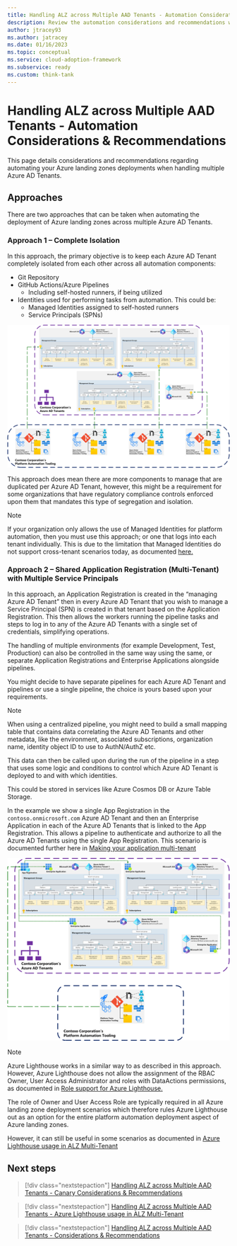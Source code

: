 ```yaml
---
title: Handling ALZ across Multiple AAD Tenants - Automation Considerations & Recommendations
description: Review the automation considerations and recommendations when handling multiple Azure AD Tenants alongside Azure Landing Zones
author: jtracey93
ms.author: jatracey
ms.date: 01/16/2023
ms.topic: conceptual
ms.service: cloud-adoption-framework
ms.subservice: ready
ms.custom: think-tank
---
```


# Handling ALZ across Multiple AAD Tenants - Automation Considerations & Recommendations

This page details considerations and recommendations regarding automating your Azure landing zones deployments when handling multiple Azure AD Tenants.

## Approaches

There are two approaches that can be taken when automating the deployment of Azure landing zones across multiple Azure AD Tenants.

### Approach 1 – Complete Isolation

In this approach, the primary objective is to keep each Azure AD Tenant completely isolated from each other across all automation components:

- Git Repository
- GitHub Actions/Azure Pipelines
  - Including self-hosted runners, if being utilized
- Identities used for performing tasks from automation. This could be:
  - Managed Identities assigned to self-hosted runners
  - Service Principals (SPNs)

[![Diagram of multiple Azure AD Tenants with Azure Landing Zones deployed using the complete isolation automation approach](media/alz-multi-tenant-3.png)](media/alz-multi-tenant-3.png#lightbox)

This approach does mean there are more components to manage that are duplicated per Azure AD Tenant, however, this might be a requirement for some organizations that have regulatory compliance controls enforced upon them that mandates this type of segregation and isolation.

>[!NOTE]
> If your organization only allows the use of Managed Identities for platform automation, then you must use this approach; or one that logs into each tenant individually. This is due to the limitation that Managed Identities do not support cross-tenant scenarios today, as documented [here.](/azure/active-directory/managed-identities-azure-resources/managed-identities-faq#can-i-use-a-managed-identity-to-access-a-resource-in-a-different-directorytenant)

### Approach 2 – Shared Application Registration (Multi-Tenant) with Multiple Service Principals

In this approach, an Application Registration is created in the “managing Azure AD Tenant” then in every Azure AD Tenant that you wish to manage a Service Principal (SPN) is created in that tenant based on the Application Registration. This then allows the workers running the pipeline tasks and steps to log in to any of the Azure AD Tenants with a single set of credentials, simplifying operations.

The handling of multiple environments (for example Development, Test, Production) can also be controlled in the same way using the same, or separate Application Registrations and Enterprise Applications alongside pipelines.

You might decide to have separate pipelines for each Azure AD Tenant and pipelines or use a single pipeline, the choice is yours based upon your requirements.

>[!NOTE]
> When using a centralized pipeline, you might need to build a small mapping table that contains data correlating the Azure AD Tenants and other metadata, like the environment, associated subscriptions, organization name, identity object ID to use to AuthN/AuthZ etc.
>
> This data can then be called upon during the run of the pipeline in a step that uses some logic and conditions to control which Azure AD Tenant is deployed to and with which identities.
>
> This could be stored in services like Azure Cosmos DB or Azure Table Storage.

In the example we show a single App Registration in the `contoso.onmicrosoft.com` Azure AD Tenant and then an Enterprise Application in each of the Azure AD Tenants that is linked to the App Registration. This allows a pipeline to authenticate and authorize to all the Azure AD Tenants using the single App Registration. This scenario is documented further here in [Making your application multi-tenant](/azure/active-directory/develop/howto-convert-app-to-be-multi-tenant)

[![Diagram of multiple Azure AD Tenants with Azure Landing Zones deployed using the Shared Application Registration (Multi-Tenant) with Multiple Service Principals automation approach](media/alz-multi-tenant-4.png)](media/alz-multi-tenant-4.png#lightbox)

>[!NOTE]
> Azure Lighthouse works in a similar way to as described in this approach. However, Azure Lighthouse does not allow the assignment of the RBAC Owner, User Access Administrator and roles with DataActions permissions, as documented in [Role support for Azure Lighthouse.](/azure/lighthouse/concepts/tenants-users-roles#role-support-for-azure-lighthouse)
> 
> The role of Owner and User Access Role are typically required in all Azure landing zone deployment scenarios which therefore rules Azure Lighthouse out as an option for the entire platform automation deployment aspect of Azure landing zones.
> 
> However, it can still be useful in some scenarios as documented in [Azure Lighthouse usage in ALZ Multi-Tenant](multiple-aad-tenants-in-alz-handling-lighthouse.md)

## Next steps

> [!div class="nextstepaction"]
> [Handling ALZ across Multiple AAD Tenants - Canary Considerations & Recommendations](multiple-aad-tenants-in-alz-handling-canary.md)

> [!div class="nextstepaction"]
> [Handling ALZ across Multiple AAD Tenants - Azure Lighthouse usage in ALZ Multi-Tenant](multiple-aad-tenants-in-alz-handling-automation.md)

> [!div class="nextstepaction"]
> [Handling ALZ across Multiple AAD Tenants - Considerations & Recommendations](multiple-aad-tenants-in-alz-handling-c-r.md)
